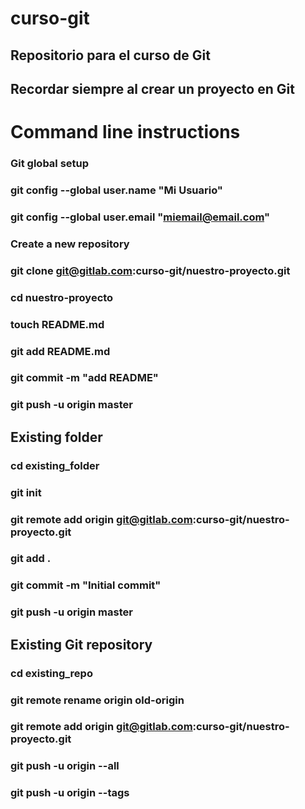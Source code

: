 # curso-git
## Repositorio para el curso de Git
## Recordar siempre al crear un proyecto en Git


# Command line instructions


### Git global setup


### git config --global user.name "Mi Usuario"


### git config --global user.email "miemail@email.com"


### Create a new repository


### git clone git@gitlab.com:curso-git/nuestro-proyecto.git


### cd nuestro-proyecto


### touch README.md


### git add README.md


### git commit -m "add README"


### git push -u origin master


## Existing folder


### cd existing_folder


### git init


### git remote add origin git@gitlab.com:curso-git/nuestro-proyecto.git


### git add .


### git commit -m "Initial commit"


### git push -u origin master


## Existing Git repository


### cd existing_repo


### git remote rename origin old-origin


### git remote add origin git@gitlab.com:curso-git/nuestro-proyecto.git


### git push -u origin --all


### git push -u origin --tags
